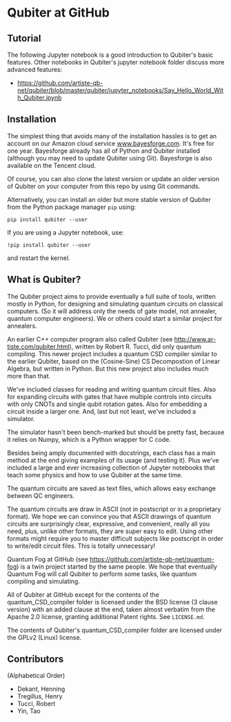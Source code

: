 # Qubiter at GitHub

## Tutorial

The following Jupyter notebook is a 
good introduction to Qubiter's basic features. Other notebooks
in Qubiter's jupyter notebook folder
discuss more advanced features:

* https://github.com/artiste-qb-net/qubiter/blob/master/qubiter/jupyter_notebooks/Say_Hello_World_With_Qubiter.ipynb

## Installation

The simplest thing that avoids 
many of the installation hassles is to get an account 
on our Amazon cloud service
www.bayesforge.com. It's free for one year. 
 Bayesforge already has 
all of Python and Qubiter installed (although you may need to 
update Qubiter using Git).
 Bayesforge is also available on the Tencent cloud.
 


Of  course, you can also clone the latest version or update
an older version of Qubiter on your computer
from this repo by using Git commands.

Alternatively, you can install an older but more stable version
 of Qubiter from the Python package
 manager `pip` using:
```
pip install qubiter --user
```

If you are using a Jupyter notebook, use:
```
!pip install qubiter --user
```
and restart the kernel.

## What is Qubiter?

The Qubiter project aims to  provide eventually a full suite of tools, written mostly in Python, for designing and simulating quantum circuits on classical computers. (So it will address only the needs of gate model, not annealer, quantum computer engineers). We or others could start a similar project for annealers.

An earlier C++ computer program also called Qubiter (see http://www.ar-tiste.com/qubiter.html), written by Robert R. Tucci, did only quantum compiling. This newer project includes a quantum CSD compiler similar to the earlier Qubiter, based on the (Cosine-Sine) CS Decompostion of Linear Algebra, but written in Python. But this new project also includes much more than that.

We've included classes for reading and writing quantum circuit files. Also for expanding circuits with gates that have multiple controls into circuits with only CNOTs and single qubit rotation gates. Also for embedding a circuit inside a larger one. And, last but not least, we've included a simulator.

The simulator hasn't been bench-marked but should be pretty fast, because it relies on Numpy, which is a Python wrapper for C code.

Besides being amply documented with docstrings, each class has a main method at the end giving examples of its usage (and testing it). Plus we've included a large and ever increasing collection of Jupyter notebooks that teach some physics and how to use Qubiter at the same time.

The quantum circuits are saved as text files, which allows easy exchange between QC engineers.

The quantum circuits are draw in ASCII (not in postscript or in a proprietary format). We hope we can convince you that ASCII drawings of quantum circuits are surprisingly clear, expressive, and convenient, really all you need, plus, unlike other formats, they are super easy to edit. Using other formats might require you to master difficult subjects like postscript in order to write/edit circuit files. This is totally unnecessary!

Quantum Fog at GitHub (see https://github.com/artiste-qb-net/quantum-fog) is a twin project started by the same people. We hope that eventually Quantum Fog will call Qubiter to perform some tasks, like quantum compiling and simulating.

All of Qubiter at GitHub except for the contents of the quantum_CSD_compiler folder is licensed under the BSD license (3 clause version) with an added clause at the end, taken almost verbatim from the Apache 2.0 license, granting additional Patent rights. See `LICENSE.md`.

The contents of Qubiter's quantum_CSD_compiler folder are licensed under the GPLv2 (Linux) license.

## Contributors

(Alphabetical Order)
* Dekant, Henning
* Tregillus, Henry
* Tucci, Robert
* Yin, Tao